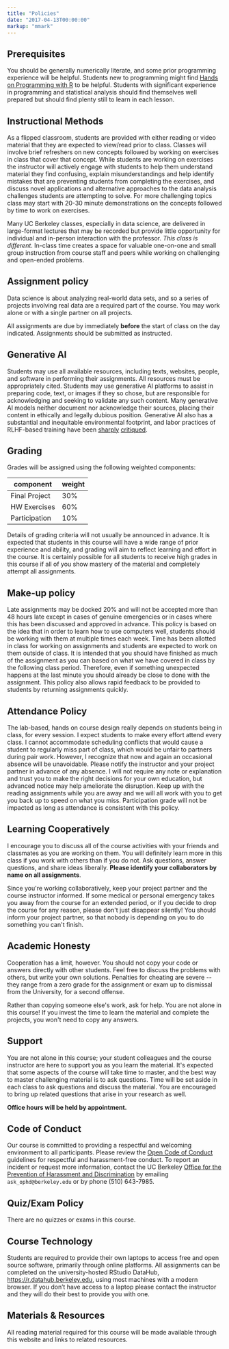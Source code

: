 ```yaml
---
title: "Policies"
date: "2017-04-13T00:00:00"
markup: "mmark"
---
```



## Prerequisites

You should be generally numerically literate, and some prior programming
experience will be helpful. Students new to programming might find
[Hands on Programming with R](https://rstudio-education.github.io/hopr/) to be helpful.
Students with significant experience in programming and statistical analysis
should find themselves well prepared but should find plenty still to learn
in each lesson.


## Instructional Methods

As a flipped classroom, students are provided with either reading or video
material that they are expected to view/read prior to class. Classes
will involve brief refreshers on new concepts followed by working on
exercises in class that cover that concept. While students are working on
exercises the instructor will actively engage with students to help them
understand material they find confusing, explain misunderstandings and
help identify mistakes that are preventing students from completing the
exercises, and discuss novel applications and alternative approaches to
the data analysis challenges students are attempting to solve. For more
challenging topics class may start with 20-30 minute demonstrations on
the concepts followed by time to work on exercises.


Many UC Berkeley classes, especially in data science, are delivered in 
large-format lectures that may be recorded but provide little opportunity
for individual and in-person interaction with the professor.
_This class is different_.
In-class time creates a space for valuable one-on-one and small group instruction
from course staff and peers while working on challenging and open-ended problems.


## Assignment policy

Data science is about analyzing real-world data sets, and so a series
of projects involving real data are a required part of the course. You
may work alone or with a single partner on all projects. 

All assignments are due by immediately **before** the start of class on the day indicated. Assignments should be submitted as instructed.


## Generative AI

Students may use all available resources, including texts, websites, people, and
software in performing their assignments.  All resources must be appropriately 
cited.  Students may use generative AI platforms to assist in preparing code,
text, or images if they so chose, but are responsible for acknowledging and 
seeking to validate any such content. Many generative AI models neither document
nor acknowledge their sources, placing their content in ethically and legally
dubious position. Generative AI also has a substantial and inequitable
environmental footprint, and labor practices of RLHF-based training have been
[sharply](https://www.theguardian.com/technology/2023/aug/02/ai-chatbot-training-human-toll-content-moderator-meta-openai) [critiqued](https://aibusiness.com/verticals/eleven-openai-employees-break-off-to-establish-anthropic-raise-124m).


## Grading

Grades will be assigned using the following weighted components:

component      | weight   
---------------|-----
Final Project  | 30% 
HW Exercises   | 60% 
Participation  | 10% 

Details of grading criteria will not usually be announced in advance. It is expected that students in this course will have a wide range of prior experience
and ability, and grading will aim to reflect learning and effort in the course.
It is certainly possible for all students to receive high grades in this course
if all of you show mastery of the material and completely attempt all assignments.


## Make-up policy

Late assignments may be docked 20% and will not be accepted more than 48
hours late except in cases of genuine emergencies
or in cases where this has been discussed and approved in
advance. This policy is based on the idea that in order to learn how to
use computers well, students should be working with them at multiple times
each week. Time has been allotted in class for working on assignments and
students are expected to work on them outside of class. It is intended
that you should have finished as much of the assignment as you can based
on what we have covered in class by the following class period. Therefore,
even if something unexpected happens at the last minute you should already
be close to done with the assignment. This policy also allows rapid
feedback to be provided to students by returning assignments quickly.

## Attendance Policy

The lab-based, hands on course design really depends on students being in class, for every session.
I expect students to make every effort attend every class.  I cannot accommodate
scheduling conflicts that would cause a student to regularly miss part of class,
which would be unfair to partners during pair work.  However, I recognize
that now and again an occasional absence will be unavoidable.  Please notify
the instructor and your project partner in advance of any absence. I will not
require any note or explanation and trust you to make the right decisions for
your own education, but advanced notice may help ameliorate the disruption. Keep up
with the reading assignments while you are away and we will all work with you to get
you back up to speed on what you miss. Participation grade will not be impacted as
long as attendance is consistent with this policy.


## Learning Cooperatively

I encourage you to discuss all of the course activities with your friends
and classmates as you are working on them. You will definitely learn more
in this class if you work with others than if you do not. Ask questions,
answer questions, and share ideas liberally. __Please identify your
collaborators by name on all assignments__.

Since you're working collaboratively, keep your project partner and the
course instructor informed. If some medical or personal emergency takes
you away from the course for an extended period, or if you decide to drop
the course for any reason, please don't just disappear silently! You
should inform your project partner, so that nobody is depending on you
to do something you can't finish.

## Academic Honesty

Cooperation has a limit, however. You should not copy your code or
answers directly with other students. Feel free to discuss the problems
with others, but write your own solutions.  Penalties for cheating are
severe -- they range from a zero grade for the assignment or exam up to
dismissal from the University, for a second offense.

Rather than copying someone else's work, ask for help. You are not alone
in this course! If you invest the time to learn the material and complete
the projects, you won't need to copy any answers.

## Support

You are not alone in this course; your student colleagues and the
course instructor are here to support you as you learn the material. It's
expected that some aspects of the course will take time to master, and the
best way to master challenging material is to ask questions. Time will
be set aside in each class to ask questions and discuss the material.
You are encouraged to bring up related questions that arise in your
research as well.

__Office hours will be held by appointment.__

## Code of Conduct

Our course is committed to providing a respectful and welcoming 
environment to all participants.  Please review the 
[Open Code of Conduct](http://todogroup.org/opencodeofconduct/)
guidelines for respectful and harassment-free conduct. To report
an incident or request more information, contact the UC Berkeley
[Office for the Prevention of Harassment and Discrimination](https://ophd.berkeley.edu) by emailing `ask_ophd@berkeley.edu` or by phone (510) 643-7985.



## Quiz/Exam Policy

There are no quizzes or exams in this course.


## Course Technology

Students are required to provide their own laptops to access free
and open source software, primarily through online platforms.
All assignments can be completed on the university-hosted RStudio DataHub,
<https://r.datahub.berkeley.edu>, using most machines with a modern browser.
If you don’t have access to a laptop please contact the instructor and
they will do their best to provide you with one.


## Materials & Resources

All reading material required for this course will be made available
through this website and links to related resources. 




